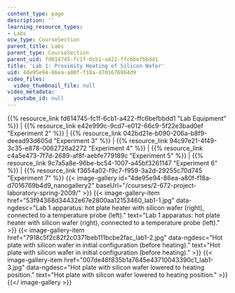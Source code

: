 ```yaml
---
content_type: page
description: ''
learning_resource_types:
- Labs
ocw_type: CourseSection
parent_title: Labs
parent_type: CourseSection
parent_uid: fd614745-fc1f-6cb1-a422-ffc6befbbdd1
title: 'Lab 1: Proximity Heating of Silicon Wafer'
uid: 4de95e94-86ea-a80f-f18a-d7016769b4d9
video_files:
  video_thumbnail_file: null
video_metadata:
  youtube_id: null
---
```


{{% resource_link fd614745-fc1f-6cb1-a422-ffc6befbbdd1 "Lab Equipment" %}} | {{% resource_link e42e999c-9cd7-e012-66c9-5f22e3bad0ef "Experiment 2" %}} | {{% resource_link 042bd21e-b090-206a-b8f9-deead93d605d "Experiment 3" %}} | {{% resource_link 94c97e21-4f49-3c35-e878-0062726a2272 "Experiment 4" %}} | {{% resource_link c4a5e473-7f7d-2689-af8f-aebfe779189c "Experiment 5" %}} | {{% resource_link 9c7a5a8e-96be-bc54-1007-a45bf3261147 "Experiment 6" %}} | {{% resource_link f3654a02-f9c7-f959-3a2d-29255c70d745 "Experiment 7" %}}
{{< image-gallery id="4de95e94-86ea-a80f-f18a-d7016769b4d9_nanogallery2" baseUrl="/courses/2-672-project-laboratory-spring-2009/" >}}
{{< image-gallery-item href="53f94368d34432e67e2800aa12153460_lab1-1.jpg" data-ngdesc="Lab 1 apparatus: hot plate heater with silicon wafer (right), connected to a temperature probe (left)." text="Lab 1 apparatus: hot plate heater with silicon wafer (right), connected to a temperature probe (left)." >}}
{{< image-gallery-item href="7918c5f2c82f2c0371beb111bcbe2fac_lab1-2.jpg" data-ngdesc="Hot plate with silicon wafer in initial configuration (before heating)." text="Hot plate with silicon wafer in initial configuration (before heating)." >}}
{{< image-gallery-item href="007de46f835b1a7645e43710043390c1_lab1-3.jpg" data-ngdesc="Hot plate with silicon wafer lowered to heating position." text="Hot plate with silicon wafer lowered to heating position." >}}
{{</ image-gallery >}}